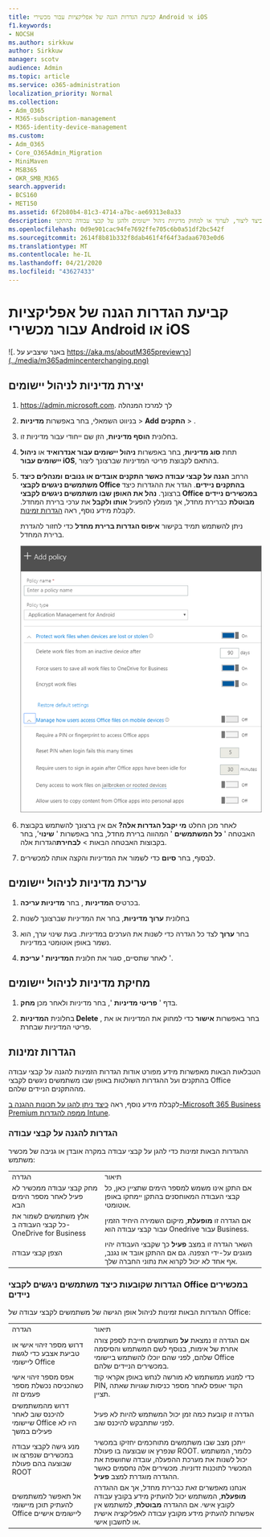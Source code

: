 ```yaml
---
title: קביעת הגדרות הגנה של אפליקציות עבור מכשירי Android או iOS
f1.keywords:
- NOCSH
ms.author: sirkkuw
author: Sirkkuw
manager: scotv
audience: Admin
ms.topic: article
ms.service: o365-administration
localization_priority: Normal
ms.collection:
- Adm_O365
- M365-subscription-management
- M365-identity-device-management
ms.custom:
- Adm_O365
- Core_O365Admin_Migration
- MiniMaven
- MSB365
- OKR_SMB_M365
search.appverid:
- BCS160
- MET150
ms.assetid: 6f2b80b4-81c3-4714-a7bc-ae69313e8a33
description: למד כיצד ליצור, לערוך או למחוק מדיניות ניהול יישומים ולהגן על קבצי עבודה בהתקני Android או iOS.
ms.openlocfilehash: 0d9e901cac94fe7692ffe705c6b0a51df2bc542f
ms.sourcegitcommit: 2614f8b81b332f8dab461f4f64f3adaa6703e0d6
ms.translationtype: MT
ms.contentlocale: he-IL
ms.lasthandoff: 04/21/2020
ms.locfileid: "43627433"
---
```

# <a name="set-app-protection-settings-for-android-or-ios-devices"></a>קביעת הגדרות הגנה של אפליקציות עבור מכשירי Android או iOS

![. באנר שיצביע על https://aka.ms/aboutM365previewכך](../media/m365admincenterchanging.png)

## <a name="create-an-app-management-policy"></a>יצירת מדיניות לניהול יישומים

1. <a href="https://go.microsoft.com/fwlink/p/?linkid=837890" target="_blank">https://admin.microsoft.com</a>. לך למרכז המנהלה 
    
2. בניווט השמאלי, בחר באפשרות **מדיניות** \> **Add** **התקנים** \> .
  
3. בחלונית **הוסף מדיניות**, הזן שם ייחודי עבור מדיניות זו. 
    
4. תחת **סוג מדיניות**, בחר באפשרות **ניהול יישומים עבור אנדרואיד** או **ניהול יישומים עבור iOS**, בהתאם לקבוצת פריטי המדיניות שברצונך ליצור. 
    
5. הרחב **הגנה על קבצי עבודה כאשר התקנים אובדים או גנובים** **ומנהלים כיצד משתמשים ניגשים לקבצי Office בהתקנים ניידים**. הגדר את ההגדרות כיצד ברצונך. **נהל את האופן שבו משתמשים ניגשים לקבצי Office במכשירים ניידים** **מבוטלת** כברירת מחדל, אך מומלץ להפעיל **אותו ולקבל** את ערכי ברירת המחדל. לקבלת מידע נוסף, ראה [הגדרות זמינות](#available-settings). 
    
    ניתן להשתמש תמיד בקישור **איפוס הגדרות ברירת מחדל** כדי לחזור להגדרת ברירת המחדל. 
    
    ![Screenshot of Create a policy with Application management for Android selected](../media/eabbe06d-ac0a-4f3a-8630-68c808b1e662.png)
  
6. לאחר מכן החלט **מי יקבל הגדרות אלה?** אם אין ברצונך להשתמש בקבוצת האבטחה ' **כל המשתמשים** ' המהווה ברירת מחדל, בחר באפשרות ' **שינוי**', בחר בקבוצות האבטחה הבאות \> **לבחירת**הגדרות אלה.
    
7. לבסוף, בחר **סיום** כדי לשמור את המדיניות והקצה אותה למכשירים. 
    
## <a name="edit-an-app-management-policy"></a>עריכת מדיניות לניהול יישומים

1. בכרטיס **המדיניות** , בחר **מדיניות עריכה**.
    
2. בחלונית **ערוך מדיניות**, בחר את המדיניות שברצונך לשנות 
    
3. בחר **ערוך** לצד כל הגדרה כדי לשנות את הערכים במדיניות. בעת שינוי ערך, הוא נשמר באופן אוטומטי במדיניות.
    
4. לאחר שתסיים, סגור את חלונית **המדיניות ' עריכת** '. 
    
## <a name="delete-an-app-management-policy"></a>מחיקת מדיניות לניהול יישומים

1. בדף ' **פריטי מדיניות** ', בחר מדיניות ולאחר מכן **מחק**.
    
2. בחלונית **המדיניות Delete** , בחר באפשרות **אישור** כדי למחוק את המדיניות או את פריטי המדיניות שבחרת. 
    
## <a name="available-settings"></a>הגדרות זמינות

הטבלאות הבאות מאפשרות מידע מפורט אודות הגדרות הזמינות להגנה על קבצי עבודה בהתקנים ועל ההגדרות השולטות באופן שבו משתמשים ניגשים לקבצי Office מההתקנים הניידים שלהם.
  
 לקבלת מידע נוסף, ראה [כיצד ניתן להגן על תכונות ההגנה ב-Microsoft 365 Business Premium ממפה להגדרות Intune](map-protection-features-to-intune-settings.md). 
  
### <a name="settings-that-protect-work-files"></a>הגדרות להגנה על קבצי עבודה

ההגדרות הבאות זמינות כדי להגן על קבצי עבודה במקרה אובדן או גניבה של מכשיר משתמש:
  
|||
|:-----|:-----|
|הגדרה  <br/> |תיאור  <br/> |
|מחק קבצי עבודה ממכשיר לא פעיל לאחר מספר הימים הבא  <br/> |אם התקן אינו משמש למספר הימים שתציין כאן, כל קבצי העבודה המאוחסנים בהתקן יימחקו באופן אוטומטי.  <br/> |
|אלץ משתמשים לשמור את כל קבצי העבודה ב- OneDrive for Business  <br/> |אם הגדרה זו **מופעלת**, מיקום השמירה היחיד הזמין עבור קבצי עבודה הוא Onedrive עבור Business.  <br/> |
|הצפן קבצי עבודה  <br/> |השאר הגדרה זו במצב **פעיל** כך שקבצי העבודה יהיו מוגנים על-ידי הצפנה. גם אם ההתקן אובד או נגנב, אף אחד לא יכול לקרוא את נתוני החברה שלך.  <br/> |
   
### <a name="settings-that-control-how-users-access-office-files-on-mobile-devices"></a>הגדרות שקובעות כיצד משתמשים ניגשים לקבצי Office במכשירים ניידים

ההגדרות הבאות זמינות לניהול אופן הגישה של משתמשים לקבצי עבודה של Office:
  
|||
|:-----|:-----|
|הגדרה  <br/> |תיאור  <br/> |
|דרוש מספר זיהוי אישי או טביעת אצבע כדי לגשת ליישומי Office  <br/> |אם הגדרה זו נמצאת **על** משתמשים חייבת לספק צורה אחרת של אימות, בנוסף לשם המשתמש והסיסמה שלהם, לפני שהם יוכלו להשתמש ביישומי Office במכשירים הניידים שלהם.<br/> |
|אפס מספר זיהוי אישי כשהכניסה נכשלת מספר פעמים זה  <br/> |כדי למנוע ממשתמש לא מורשה לנחש באופן אקראי קוד PIN, הקוד יאופס לאחר מספר כניסות שגויות שאתה תציין.  <br/> |
|דרוש מהמשתמשים להיכנס שוב לאחר שיישומי Office היו לא פעילים במשך  <br/> |הגדרה זו קובעת כמה זמן יכול המשתמש להיות לא פעיל לפני שתתבקש להיכנס שוב.  <br/> |
|מנע גישה לקבצי עבודה במכשירים שנפרצו או שבוצעה בהם פעולת ROOT  <br/> |ייתכן מצב שבו משתמשים מתוחכמים יחזיקו במכשיר שנפרץ או שבוצעה בו פעולת ROOT. כלומר, המשתמש יכול לשנות את מערכת ההפעלה, עובדה שחושפת את המכשיר לתוכנות זדוניות. מכשירים אלה נחסמים כאשר ההגדרה מוגדרת למצב **פעיל**.  <br/> |
|אל תאפשר למשתמשים להעתיק תוכן מיישומי Office ליישומים אישיים  <br/> |אנחנו מאפשרים זאת כברירת מחדל, אך אם ההגדרה **מופעלת**, המשתמש יכול להעתיק מידע בקובץ עבודה לקובץ אישי. אם ההגדרה **מבוטלת**, למשתמש אין אפשרות להעתיק מידע מקובץ עבודה לאפליקציה אישית או לחשבון אישי.  <br/> |
